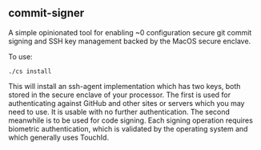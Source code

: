 commit-signer
-------------

A simple opinionated tool for enabling ~0 configuration secure
git commit signing and SSH key management backed by the MacOS secure enclave.

To use:

```
./cs install
```

This will install an ssh-agent implementation which has two keys,
both stored in the secure enclave of your processor.
The first is used for authenticating against GitHub and other sites
or servers which you may need to use. It is usable with no further
authentication.
The second meanwhile is to be used for code signing. Each signing
operation requires biometric authentication, which is validated
by the operating system and which generally uses TouchId.
